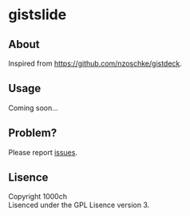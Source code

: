 # gistslide

## About

Inspired from https://github.com/nzoschke/gistdeck.

## Usage

Coming soon...

## Problem?

Please report [issues](https://github.com/1000ch/gistslide/issues).  

## Lisence

Copyright 1000ch  
Lisenced under the GPL Lisence version 3.  